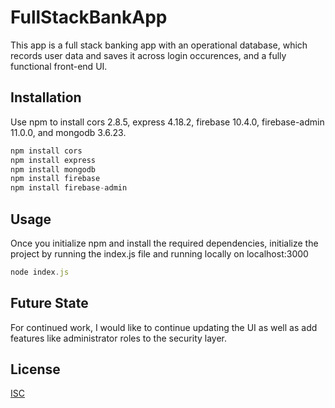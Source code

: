 # FullStackBankApp

This app is a full stack banking app with an operational database, which records user data and saves it across login occurences, and a fully functional front-end UI.

## Installation

Use npm to install cors 2.8.5, express 4.18.2, firebase 10.4.0, firebase-admin 11.0.0, and mongodb 3.6.23.

```javascript
npm install cors
npm install express
npm install mongodb
npm install firebase
npm install firebase-admin
```

## Usage

Once you initialize npm and install the required dependencies, initialize the project by running the index.js file and running locally on localhost:3000

```javascript
node index.js
```

## Future State

For continued work, I would like to continue updating the UI as well as add features like administrator roles to the security layer.

## License

[ISC](https://choosealicense.com/licenses/isc/)